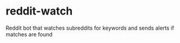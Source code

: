 # reddit-watch
Reddit bot that watches subreddits for keywords and sends alerts if matches are found
